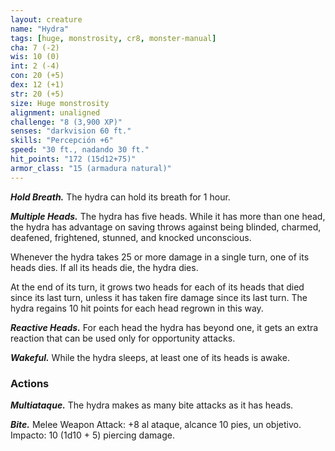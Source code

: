 ```yaml
---
layout: creature
name: "Hydra"
tags: [huge, monstrosity, cr8, monster-manual]
cha: 7 (-2)
wis: 10 (0)
int: 2 (-4)
con: 20 (+5)
dex: 12 (+1)
str: 20 (+5)
size: Huge monstrosity
alignment: unaligned
challenge: "8 (3,900 XP)"
senses: "darkvision 60 ft."
skills: "Percepción +6"
speed: "30 ft., nadando 30 ft."
hit_points: "172 (15d12+75)"
armor_class: "15 (armadura natural)"
---
```


***Hold Breath.*** The hydra can hold its breath for 1 hour.

***Multiple Heads.*** The hydra has five heads. While it has more than one head, the hydra has advantage on saving throws against being blinded, charmed, deafened, frightened, stunned, and knocked unconscious.

Whenever the hydra takes 25 or more damage in a single turn, one of its heads dies. If all its heads die, the hydra dies.

At the end of its turn, it grows two heads for each of its heads that died since its last turn, unless it has taken fire damage since its last turn. The hydra regains 10 hit points for each head regrown in this way.

***Reactive Heads.*** For each head the hydra has beyond one, it gets an extra reaction that can be used only for opportunity attacks.

***Wakeful.*** While the hydra sleeps, at least one of its heads is awake.

### Actions

***Multiataque.*** The hydra makes as many bite attacks as it has heads.

***Bite.*** Melee Weapon Attack: +8 al ataque, alcance 10 pies, un objetivo. Impacto: 10 (1d10 + 5) piercing damage.
